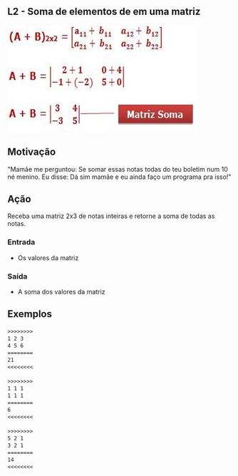 ## L2 - Soma de elementos de em uma matriz


![](cover.jpg)

## Motivação

"Mamãe me perguntou: Se somar essas notas todas do teu boletim num 10 né menino. Eu disse: Dá sim mamãe e eu ainda faço um programa pra isso!"

## Ação

Receba uma matriz 2x3 de notas inteiras e retorne a soma de todas as notas.

### Entrada

* Os valores da matriz

### Saída

* A soma dos valores da matriz

## Exemplos

```
>>>>>>>>
1 2 3
4 5 6
========
21
<<<<<<<<

>>>>>>>>
1 1 1
1 1 1
========
6
<<<<<<<<

>>>>>>>>
5 2 1
3 2 1
========
14
<<<<<<<<
```

#
